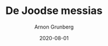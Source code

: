 ---
title: "De Joodse messias"
author: "Arnon Grunberg"
isbn: ""
isbn13: ""
rating: "4"
publisher: "Lebowski"
pages: "495"
publishYear: "2009"
read: "2020"
goodreads_id: "42618117"
language: "nl"
date: "2020-08-01"
---
